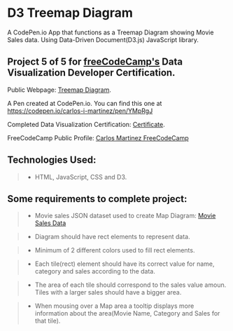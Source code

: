 # D3 Treemap Diagram
A CodePen.io App that functions as a Treemap Diagram showing Movie Sales data.  Using Data-Driven Document(D3.js) JavaScript library.   


## Project 5 of 5 for [freeCodeCamp's](https://www.freecodecamp.com) Data Visualization Developer Certification.

Public Webpage: [Treemap Diagram](https://carlos-i-martinez.github.io/codePen-D3TreeMap "FreeCodeCamp.Com"). 
 
A Pen created at CodePen.io. You can find this one at https://codepen.io/carlos-i-martinez/pen/YMpRgJ

 Completed Data Visualization Certification: [Certificate](https://www.freecodecamp.org/certification/carlitos/data-visualization "FreeCodeCamp.Com").

 FreeCodeCamp Public Profile: [Carlos Martinez FreeCodeCamp](https://www.freecodecamp.org/carlitos)

## Technologies Used:
> * HTML, JavaScript, CSS and D3.  

## Some requirements to complete project:
> * Movie sales JSON dataset used to create Map Diagram: [Movie Sales Data](https://cdn.rawgit.com/freeCodeCamp/testable-projects-fcc/a80ce8f9/src/data/tree_map/movie-data.json)

> * Diagram should have rect elements to represent data.

>  * Minimum of 2 different colors used to fill rect elements.

> * Each tile(rect) element should have its correct value for name, category and sales according to the data.

> * The area of each tile should correspond to the sales value amoun.  Tiles with a larger sales should have a bigger area.

> * When mousing over a Map area a tooltip displays more information about the area(Movie Name, Category and Sales for that tile).